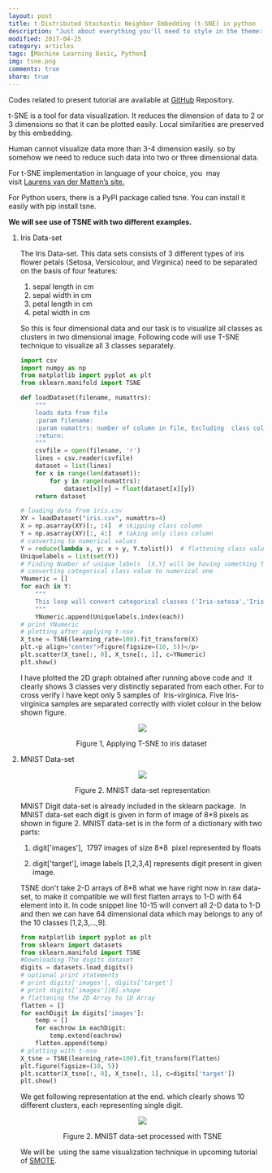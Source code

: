```yaml
---
layout: post
title: t-Distributed Stochastic Neighbor Embedding (t-SNE) in python
description: "Just about everything you'll need to style in the theme: headings, paragraphs, blockquotes, tables, code blocks, and more."
modified: 2017-04-25
category: articles
tags: [Machine Learning Basic, Python]
img: tsne.png
comments: true
share: true
---
```


Codes related to present tutorial are available at [GitHub](https://github.com/snlpatel001213/algorithmia/tree/master/dataManipulation/TNSE) Repository.

t-SNE is a tool for data visualization. It reduces the dimension of data to 2 or 3 dimensions so that it can be plotted easily. Local similarities are preserved by this embedding.

Human cannot visualize data more than 3-4 dimension easily. so by somehow we need to reduce such data into two or three dimensional data.

For t-SNE implementation in language of your choice, you  may visit [Laurens van der Matten’s site.](https://lvdmaaten.github.io/tsne/)

For Python users, there is a PyPI package called tsne. You can install it easily with pip install tsne.

**We will see use of TSNE with two different examples.**

1. Iris Data-set

    The Iris Data-set. This data sets consists of 3 different types of iris flower petals (Setosa, Versicolour, and Virginica) need to be separated on the basis of four features:
    1. sepal length in cm
    2. sepal width in cm
    3. petal length in cm
    4. petal width in cm

    So this is four dimensional data and our task is to visualize all classes as clusters in two dimensional image. Following code will use T-SNE technique to visualize all 3 classes separately.

    ```python
    import csv
    import numpy as np
    from matplotlib import pyplot as plt
    from sklearn.manifold import TSNE

    def loadDataset(filename, numattrs):
        """
        loads data from file
        :param filename:
        :param numattrs: number of column in file, Excluding  class column
        :return:
        """
        csvfile = open(filename, 'r')
        lines = csv.reader(csvfile)
        dataset = list(lines)
        for x in range(len(dataset)):
            for y in range(numattrs):
                dataset[x][y] = float(dataset[x][y])
        return dataset

    # loading data from iris.csv
    XY = loadDataset("iris.csv", numattrs=4)
    X = np.asarray(XY)[:, :4]  # skipping class column
    Y = np.asarray(XY)[:, 4:]  # taking only class column
    # converting to numerical values
    Y = reduce(lambda x, y: x + y, Y.tolist())  # flattening class values [[X],[Y],[X]] == > [X,Y,X]
    Uniquelabels = list(set(Y))
    # Finding Number of unique labels  [X,Y] will be having something this Set('Iris-setosa','Iris-versicolor','Iris-virginica')
    # converting categorical class value to numerical one
    YNumeric = []
    for each in Y:
        """
        This loop will convert categorical classes ('Iris-setosa','Iris-versicolor','Iris-virginica') to numerical one e.g. 1,2,3 respectively
        """
        YNumeric.append(Uniquelabels.index(each))
    # print YNumeric
    # plotting after applying t-nse
    X_tsne = TSNE(learning_rate=100).fit_transform(X)
    plt.<p align="center">figure(figsize=(10, 5))</p>
    plt.scatter(X_tsne[:, 0], X_tsne[:, 1], c=YNumeric)
    plt.show()
    ```

    I have plotted the 2D graph obtained after running above code and  it clearly shows 3 classes very distinctly separated from each other. For to cross verify I have kept only 5 samples of  Iris-virginica. Five Iris-virginica samples are separated correctly with violet colour in the below shown figure.

    <p align="center"><img class="img-responsive" src="https://static.wixstatic.com/media/884a24_220c3717c4aa496799b6e8b9cd5b3427~mv2.png/v1/fill/w_728,h_364,al_c,usm_0.66_1.00_0.01/884a24_220c3717c4aa496799b6e8b9cd5b3427~mv2.png"></p>

    <p align="center">Figure 1, Applying T-SNE to iris dataset </p>

2. MNIST Data-set

    <p align="center"><img class="img-responsive" src="https://static.wixstatic.com/media/884a24_90fa01ac15f949f9b96cf5d370605602~mv2.png/v1/fill/w_520,h_244,al_c,usm_0.66_1.00_0.01/884a24_90fa01ac15f949f9b96cf5d370605602~mv2.png"></p>

    <p align="center">Figure 2. MNIST data-set representation</p>

   MNIST Digit data-set is already included in the sklearn package.  In MNIST data-set each digit is given in form of image of 8*8 pixels as shown in figure 2. MNIST data-set is in the form of a dictionary with two parts:

    1. digit['images'],  1797 images of size 8*8  pixel represented by floats

    2. digit['target'], image labels [1,2,3,4] represents digit present in given image.

    TSNE don't take 2-D arrays of 8*8 what we have right now in raw data-set, to make it compatible we will first flatten arrays to 1-D with 64 element into it. In code snippet line 10-15 will convert all 2-D data to 1-D and then we can have 64 dimensional data which may belongs to any of the 10 classes [1,2,3,...,9].

    ```python
    from matplotlib import pyplot as plt
    from sklearn import datasets
    from sklearn.manifold import TSNE
    #Downloading The digits dataset
    digits = datasets.load_digits()
    # optional print statements
    # print digits['images'], digits['target']
    # print digits['images'][0].shape
    # flattening the 2D Array to 1D Array
    flatten = []
    for eachDigit in digits['images']:
        temp = []
        for eachrow in eachDigit:
            temp.extend(eachrow)
        flatten.append(temp)
    # plotting with t-nse
    X_tsne = TSNE(learning_rate=100).fit_transform(flatten)
    plt.figure(figsize=(10, 5))
    plt.scatter(X_tsne[:, 0], X_tsne[:, 1], c=digits['target'])
    plt.show()
    ```

    We get following representation at the end. which clearly shows 10 different clusters, each representing single digit.

    <p align="center"><img class="img-responsive" src="https://static.wixstatic.com/media/884a24_254a389a82e94d6ea48b7c9a79f9e1ec~mv2.png/v1/fill/w_662,h_331,al_c,usm_0.66_1.00_0.01/884a24_254a389a82e94d6ea48b7c9a79f9e1ec~mv2.png"></p>

    <p align="center">Figure 2. MNIST data-set processed with TSNE</p>

    We will be  using the same visualization technique in upcoming tutorial of [SMOTE](https://www.machinelearningpython.org/single-post/SMOTE-Synthetic-Minority-Over-sampling-Technique).
